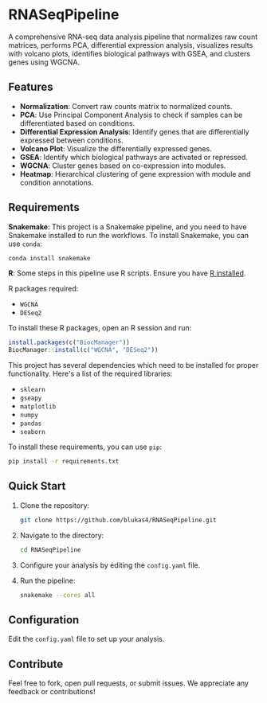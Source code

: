 # RNASeqPipeline

A comprehensive RNA-seq data analysis pipeline that normalizes raw count matrices, performs PCA, differential expression analysis, visualizes results with volcano plots, identifies biological pathways with GSEA, and clusters genes using WGCNA.

## Features

- **Normalization**: Convert raw counts matrix to normalized counts.
- **PCA**: Use Principal Component Analysis to check if samples can be differentiated based on conditions.
- **Differential Expression Analysis**: Identify genes that are differentially expressed between conditions.
- **Volcano Plot**: Visualize the differentially expressed genes.
- **GSEA**: Identify which biological pathways are activated or repressed.
- **WGCNA**: Cluster genes based on co-expression into modules.
- **Heatmap**: Hierarchical clustering of gene expression with module and condition annotations.

## Requirements

**Snakemake**: This project is a Snakemake pipeline, and you need to have Snakemake installed to run the workflows. To install Snakemake, you can use `conda`:
  ```bash
  conda install snakemake
  ```

**R**: Some steps in this pipeline use R scripts. Ensure you have [R installed](https://cran.r-project.org/mirrors.html). 

  R packages required:
  - `WGCNA`
  - `DESeq2`

  To install these R packages, open an R session and run:

  ```R
  install.packages(c("BiocManager"))
  BiocManager::install(c("WGCNA", "DESeq2"))
  ```

This project has several dependencies which need to be installed for proper functionality. Here's a list of the required libraries:

- `sklearn`
- `gseapy`
- `matplotlib`
- `numpy`
- `pandas`
- `seaborn`

To install these requirements, you can use `pip`:

```bash
pip install -r requirements.txt
```


## Quick Start

1. Clone the repository:
   ```bash
   git clone https://github.com/blukas4/RNASeqPipeline.git
   ```

2. Navigate to the directory:
   ```bash
   cd RNASeqPipeline
   ```

3. Configure your analysis by editing the `config.yaml` file.

4. Run the pipeline:
   ```bash
   snakemake --cores all
   ```

## Configuration

Edit the `config.yaml` file to set up your analysis.

## Contribute

Feel free to fork, open pull requests, or submit issues. We appreciate any feedback or contributions!
